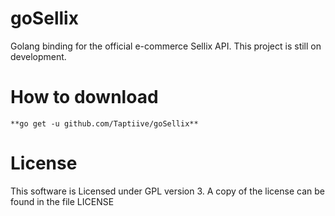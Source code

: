 # goSellix
Golang binding for the official e-commerce Sellix API.
This project is still on development.

# How to download
    **go get -u github.com/Taptiive/goSellix**

# License
This software is Licensed under GPL version 3. A copy of the license can be found in the file LICENSE
